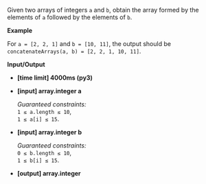 <div class="markdown"><p>Given two arrays of integers <code>a</code> and <code>b</code>, obtain the array formed by the elements of <code>a</code> followed by the elements of <code>b</code>.</p>
<p><strong>Example</strong></p>
<p>For <code>a = [2, 2, 1]</code> and <code>b = [10, 11]</code>, the output should be<br>
<code>concatenateArrays(a, b) = [2, 2, 1, 10, 11]</code>.</p>
<p><strong>Input/Output</strong></p>
<ul>
<li><strong>[time limit] 4000ms (py3)</strong></li>
</ul>
<ul>
<li>
<p><strong>[input] array.integer a</strong></p>
<p><em>Guaranteed constraints:</em><br>
<code>1 ≤ a.length ≤ 10</code>,<br>
<code>1 ≤ a[i] ≤ 15</code>.</p>
</li>
<li>
<p><strong>[input] array.integer b</strong></p>
<p><em>Guaranteed constraints:</em><br>
<code>0 ≤ b.length ≤ 10</code>,<br>
<code>1 ≤ b[i] ≤ 15</code>.</p>
</li>
<li>
<p><strong>[output] array.integer</strong></p>
</li>
</ul>
</div>